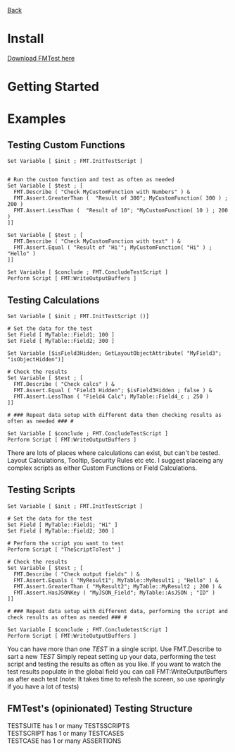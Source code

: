 [Back](Main.md)  


# Install
[Download FMTest here](https://github.com/GoyaPtyLtd/Addon/releases)

# Getting Started  

# Examples

## Testing Custom Functions
```
Set Variable [ $init ; FMT.InitTestScript ]


# Run the custom function and test as often as needed
Set Variable [ $test ; [
  FMT.Describe ( "Check MyCustomFunction with Numbers" ) &
  FMT.Assert.GreaterThan (  "Result of 300"; MyCustomFunction( 300 ) ; 200 )
  FMT.Assert.LessThan (  "Result of 10"; "MyCustomFunction( 10 ) ; 200 )
]]

Set Variable [ $test ; [
  FMT.Describe ( "Check MyCustomFunction with text" ) &
  FMT.Assert.Equal ( "Result of 'Hi'"; MyCustomFunction( "Hi" ) ; "Hello" )
]]

Set Variable [ $conclude ; FMT.ConcludeTestScript ]
Perform Script [ FMT:WriteOutputBuffers ]
```

## Testing Calculations
```
Set Variable [ $init ; FMT.InitTestScript ()]

# Set the data for the test
Set Field [ MyTable::Field1; 100 ]
Set Field [ MyTable::Field2; 300 ]

Set Variable [$isField3Hidden; GetLayoutObjectAttribute( "MyField3"; "isObjectHidden")]

# Check the results
Set Variable [ $test ; [
  FMT.Describe ( "Check calcs" ) &
  FMT.Assert.Equal ( "Field3 Hidden"; $isField3Hidden ; false ) &
  FMT.Assert.LessThan ( "Field4 Calc"; MyTable::Field4_c ; 250 )
]]

# ### Repeat data setup with different data then checking results as often as needed ### #

Set Variable [ $conclude ; FMT.ConcludeTestScript ]
Perform Script [ FMT:WriteOutputBuffers ]
```
There are lots of places where calculations can exist, but can't be tested.  
Layout Calculations, Tooltip, Security Rules etc etc. 
I suggest placeing any complex scripts as either Custom Functions or Field Calculations.  


## Testing Scripts
```
Set Variable [ $init ; FMT.InitTestScript ]

# Set the data for the test
Set Field [ MyTable::Field1; "Hi" ]
Set Field [ MyTable::Field2; 300 ]

# Perform the script you want to test
Perform Script [ "TheScriptToTest" ]

# Check the results
Set Variable [ $test ; [
  FMT.Describe ( "Check output fields" ) &
  FMT.Assert.Equals ( "MyResult1"; MyTable::MyResult1 ; "Hello" ) &
  FMT.Assert.GreaterThan ( "MyResult2"; MyTable::MyResult2 ; 200 ) &
  FMT.Assert.HasJSONKey ( "MyJSON_Field"; MyTable::AsJSON ; "ID" )
]]

# ### Repeat data setup with different data, performing the script and check results as often as needed ### #

Set Variable [ $conclude ; FMT.ConcludetestScript ]
Perform Script [ FMT:WriteOutputBuffers ]
```

You can have more than one _TEST_ in a single script. Use FMT.Describe to sart a new _TEST_
Simply repeat setting up your data, performing the test script and testing the results as often as you like.
If you want to watch the test results populate in the global field you can call FMT:WriteOutputBuffers as after each test (note: It takes time to refesh the screen, so use sparingly if you have a lot of tests)


## FMTest's (opinionated) Testing Structure  
TESTSUITE has 1 or many TESTSSCRIPTS  
TESTSCRIPT has 1 or many TESTCASES  
TESTCASE has 1 or many ASSERTIONS  
